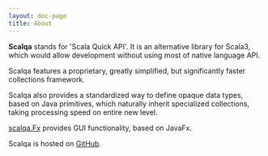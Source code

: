 ```yaml
---
layout: doc-page
title: About
---
```


**Scalqa** stands for 'Scala Quick API'. It is an alternative library for Scala3, which would allow development without using most of native language API.

Scalqa features a proprietary, greatly simplified, but significantly faster collections framework.

Scalqa also provides a standardized way to define opaque data types, 
based on Java primitives, which naturally inherit specialized collections, taking processing speed on entire new level.

[scalqa.Fx](../../api/scalqa/Fx$.html) provides GUI functionality, based on JavaFx.

Scalqa is hosted on [GitHub](https://github.com/scalqa/scalqa).
